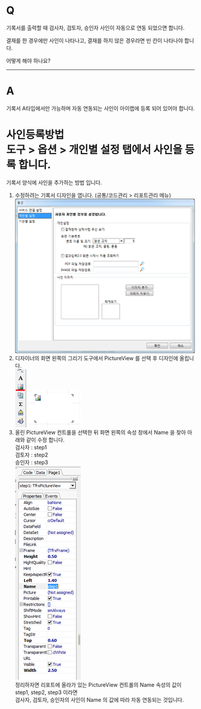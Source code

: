 # Q

기록서를 출력할 때 검사자, 검토자, 승인자 사인이 자동으로 연동 되었으면 합니다.  

결재를 한 경우에만 사인이 나타나고, 결재를 하지 않은 경우라면 빈 칸이 나타나야 합니다.  

어떻게 해야 하나요?  

***
# A
기록서 A타입에서만 가능하며 자동 연동되는 사인이 아이랩에 등록 되어 있어야 합니다.  

사인등록방법  
도구 > 옵션 > 개인별 설정 탭에서 사인을 등록 합니다.  
==========================================================================================================
기록서 양식에 사인을 추가하는 방법 입니다.  
1. 수정하려는 기록서 디자인을 엽니다. (공통/코드관리 > 리포트관리 메뉴)  
![](/assets/faq/002-12/01이미지_587.png)  
1. 디자이너의 화면 왼쪽의 그리기 도구에서 PictureView 를 선택 후 디자인에 올립니다.  
![](/assets/faq/002-12/02이미지_588.png)  ![](/assets/faq/002-12/03이미지_590.png)  
1. 올린 PictureView 컨트롤을 선택한 뒤 화면 왼쪽의 속성 창에서 Name 을 찾아 아래와 같이 수정 합니다.  
검사자 : step1  
검토자 : step2  
승인자 : step3  
![](/assets/faq/002-12/04이미지_589.png)  
정리하자면 리포트에 올라가 있는 PictureView 컨트롤의 Name 속성의 값이 step1, step2, step3 이라면  
검사자, 검토자, 승인자의 사인이 Name 의 값에 따라 자동 연동되는 것입니다. 
